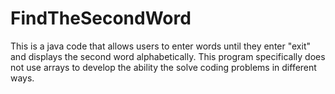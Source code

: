 # FindTheSecondWord
This is a java code that allows users to enter words until they enter "exit" and displays the second word alphabetically. This program specifically does not use arrays to develop the ability the solve coding problems in different ways.
